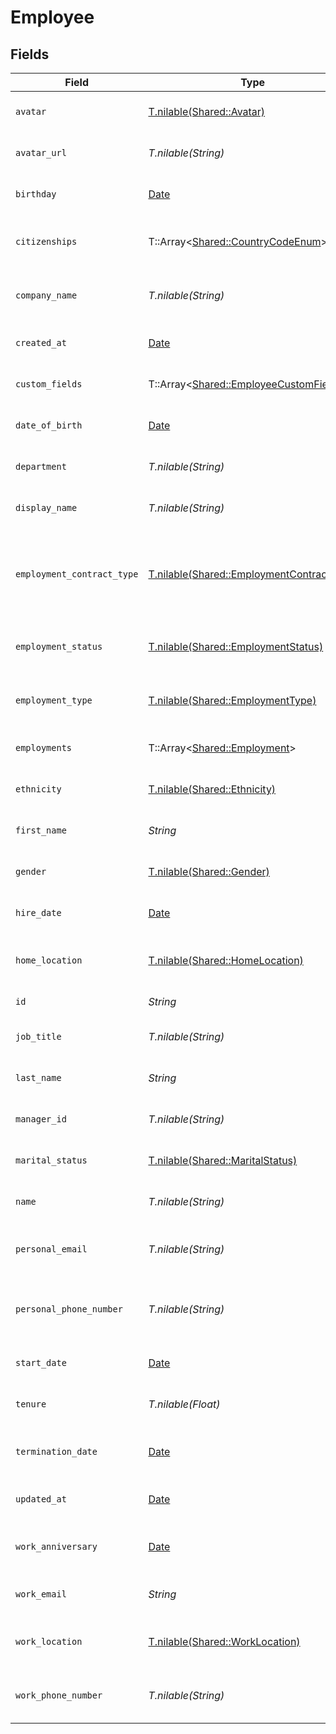 # Employee


## Fields

| Field                                                                                      | Type                                                                                       | Required                                                                                   | Description                                                                                | Example                                                                                    |
| ------------------------------------------------------------------------------------------ | ------------------------------------------------------------------------------------------ | ------------------------------------------------------------------------------------------ | ------------------------------------------------------------------------------------------ | ------------------------------------------------------------------------------------------ |
| `avatar`                                                                                   | [T.nilable(Shared::Avatar)](../../models/shared/avatar.md)                                 | :heavy_minus_sign:                                                                         | The employee avatar                                                                        |                                                                                            |
| `avatar_url`                                                                               | *T.nilable(String)*                                                                        | :heavy_minus_sign:                                                                         | The employee avatar Url                                                                    | https://example.com/avatar.png                                                             |
| `birthday`                                                                                 | [Date](https://ruby-doc.org/stdlib-2.6.1/libdoc/date/rdoc/Date.html)                       | :heavy_minus_sign:                                                                         | The employee birthday                                                                      | 2021-01-01T00:00:00Z                                                                       |
| `citizenships`                                                                             | T::Array<[Shared::CountryCodeEnum](../../models/shared/countrycodeenum.md)>                | :heavy_minus_sign:                                                                         | The citizenships of the Employee                                                           |                                                                                            |
| `company_name`                                                                             | *T.nilable(String)*                                                                        | :heavy_minus_sign:                                                                         | The employee company name                                                                  | Example Corp                                                                               |
| `created_at`                                                                               | [Date](https://ruby-doc.org/stdlib-2.6.1/libdoc/date/rdoc/Date.html)                       | :heavy_minus_sign:                                                                         | The created_at date                                                                        | 2021-01-01T01:01:01.000Z                                                                   |
| `custom_fields`                                                                            | T::Array<[Shared::EmployeeCustomFields](../../models/shared/employeecustomfields.md)>      | :heavy_minus_sign:                                                                         | The employee custom fields                                                                 |                                                                                            |
| `date_of_birth`                                                                            | [Date](https://ruby-doc.org/stdlib-2.6.1/libdoc/date/rdoc/Date.html)                       | :heavy_minus_sign:                                                                         | The employee date_of_birth                                                                 | 1990-01-01T00:00.000Z                                                                      |
| `department`                                                                               | *T.nilable(String)*                                                                        | :heavy_minus_sign:                                                                         | The employee department                                                                    | Physics                                                                                    |
| `display_name`                                                                             | *T.nilable(String)*                                                                        | :heavy_minus_sign:                                                                         | The employee display name                                                                  | Sir Issac Newton                                                                           |
| `employment_contract_type`                                                                 | [T.nilable(Shared::EmploymentContractType)](../../models/shared/employmentcontracttype.md) | :heavy_minus_sign:                                                                         | The employment work schedule type (e.g., full-time, part-time)                             |                                                                                            |
| `employment_status`                                                                        | [T.nilable(Shared::EmploymentStatus)](../../models/shared/employmentstatus.md)             | :heavy_minus_sign:                                                                         | The employee employment status                                                             |                                                                                            |
| `employment_type`                                                                          | [T.nilable(Shared::EmploymentType)](../../models/shared/employmenttype.md)                 | :heavy_minus_sign:                                                                         | The employee employment type                                                               |                                                                                            |
| `employments`                                                                              | T::Array<[Shared::Employment](../../models/shared/employment.md)>                          | :heavy_minus_sign:                                                                         | The employee employments                                                                   |                                                                                            |
| `ethnicity`                                                                                | [T.nilable(Shared::Ethnicity)](../../models/shared/ethnicity.md)                           | :heavy_minus_sign:                                                                         | The employee ethnicity                                                                     |                                                                                            |
| `first_name`                                                                               | *String*                                                                                   | :heavy_check_mark:                                                                         | The employee first name                                                                    | Issac                                                                                      |
| `gender`                                                                                   | [T.nilable(Shared::Gender)](../../models/shared/gender.md)                                 | :heavy_minus_sign:                                                                         | The employee gender                                                                        |                                                                                            |
| `hire_date`                                                                                | [Date](https://ruby-doc.org/stdlib-2.6.1/libdoc/date/rdoc/Date.html)                       | :heavy_minus_sign:                                                                         | The employee hire date                                                                     | 2021-01-01T00:00.000Z                                                                      |
| `home_location`                                                                            | [T.nilable(Shared::HomeLocation)](../../models/shared/homelocation.md)                     | :heavy_minus_sign:                                                                         | The employee home location                                                                 |                                                                                            |
| `id`                                                                                       | *String*                                                                                   | :heavy_check_mark:                                                                         | The employee ID                                                                            | 1687-3                                                                                     |
| `job_title`                                                                                | *T.nilable(String)*                                                                        | :heavy_minus_sign:                                                                         | The employee job title                                                                     | Physicist                                                                                  |
| `last_name`                                                                                | *String*                                                                                   | :heavy_check_mark:                                                                         | The employee last name                                                                     | Newton                                                                                     |
| `manager_id`                                                                               | *T.nilable(String)*                                                                        | :heavy_minus_sign:                                                                         | The employee manager ID                                                                    | 67890                                                                                      |
| `marital_status`                                                                           | [T.nilable(Shared::MaritalStatus)](../../models/shared/maritalstatus.md)                   | :heavy_minus_sign:                                                                         | The employee marital status                                                                |                                                                                            |
| `name`                                                                                     | *T.nilable(String)*                                                                        | :heavy_minus_sign:                                                                         | The employee name                                                                          | Issac Newton                                                                               |
| `personal_email`                                                                           | *T.nilable(String)*                                                                        | :heavy_minus_sign:                                                                         | The employee personal email                                                                | isaac.newton@example.com                                                                   |
| `personal_phone_number`                                                                    | *T.nilable(String)*                                                                        | :heavy_minus_sign:                                                                         | The employee personal phone number                                                         | +1234567890                                                                                |
| `start_date`                                                                               | [Date](https://ruby-doc.org/stdlib-2.6.1/libdoc/date/rdoc/Date.html)                       | :heavy_minus_sign:                                                                         | The employee start date                                                                    | 2021-01-01T00:00.000Z                                                                      |
| `tenure`                                                                                   | *T.nilable(Float)*                                                                         | :heavy_minus_sign:                                                                         | The employee tenure                                                                        | 2                                                                                          |
| `termination_date`                                                                         | [Date](https://ruby-doc.org/stdlib-2.6.1/libdoc/date/rdoc/Date.html)                       | :heavy_minus_sign:                                                                         | The employee termination date                                                              | 2021-01-01T00:00:00Z                                                                       |
| `updated_at`                                                                               | [Date](https://ruby-doc.org/stdlib-2.6.1/libdoc/date/rdoc/Date.html)                       | :heavy_minus_sign:                                                                         | The updated_at date                                                                        | 2021-01-01T01:01:01.000Z                                                                   |
| `work_anniversary`                                                                         | [Date](https://ruby-doc.org/stdlib-2.6.1/libdoc/date/rdoc/Date.html)                       | :heavy_minus_sign:                                                                         | The employee work anniversary                                                              | 2021-01-01T00:00:00Z                                                                       |
| `work_email`                                                                               | *String*                                                                                   | :heavy_check_mark:                                                                         | The employee work email                                                                    | newton@example.com                                                                         |
| `work_location`                                                                            | [T.nilable(Shared::WorkLocation)](../../models/shared/worklocation.md)                     | :heavy_minus_sign:                                                                         | The employee work location                                                                 |                                                                                            |
| `work_phone_number`                                                                        | *T.nilable(String)*                                                                        | :heavy_minus_sign:                                                                         | The employee work phone number                                                             | +1234567890                                                                                |